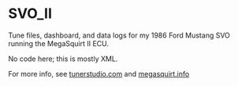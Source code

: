 # SVO_II

Tune files, dashboard, and data logs for my 1986 Ford Mustang SVO running the MegaSquirt II ECU.

No code here; this is mostly XML.

For more info, see [tunerstudio.com](http://tunerstudio.com) and [megasquirt.info](http://megasquirt.info)
